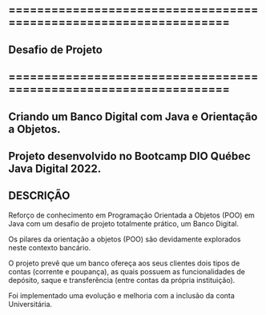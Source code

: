 
## ==================================================================
## 
##                             Desafio de Projeto
## 
## ==================================================================
##          Criando um Banco Digital com Java e Orientação a Objetos.
##     Projeto desenvolvido no Bootcamp DIO Québec Java Digital 2022.

##                                DESCRIÇÃO

Reforço de conhecimento em Programação Orientada a Objetos (POO) em Java com um desafio de projeto totalmente prático, um Banco Digital. 

Os pilares da orientação a objetos (POO) são devidamente explorados neste contexto bancário.

O projeto prevê que um banco ofereça aos seus clientes dois tipos de contas (corrente e poupança), as quais possuem as funcionalidades de depósito, saque e transferência (entre contas da própria instituição). 

Foi implementado uma evolução e melhoria com a inclusão da conta Universitária.

